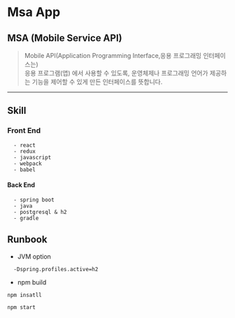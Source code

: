 # Msa App

## MSA (Mobile Service API)

> Mobile API(Application Programming Interface,응용 프로그래밍 인터페이스는) <br/>
> 응용 프로그램(앱) 에서 사용할 수 있도록, 운영체제나 프로그래밍 언어가 제공하는 기능을 제어할 수 있게 만든 인터페이스를 뜻합니다.

------

## Skill

### Front End

```
  - react
  - redux
  - javascript
  - webpack
  - babel
```

<!-- <p>
<img src="https://img.shields.io/badge/React-0088CC?style=flat-square&logo=React&logoColor=white"/>
<img src="https://img.shields.io/badge/Redux-764ABC?style=flat-square&logo=Redux&logoColor=white"/>
<img src="https://img.shields.io/badge/Javascript-F5AE29?style=flat-square&logo=Javascript&logoColor=white"/>
<img src="https://img.shields.io/badge/Webpack-007396?style=flat-square&logo=Webpack&logoColor=white"/>
<img src="https://img.shields.io/badge/Babel-FABC0C?style=flat-square&logo=Babel&logoColor=white"/>
</p>
 -->

#### Back End

```
  - spring boot
  - java
  - postgresql & h2
  - gradle
```

<!-- 
<p>
<img src="https://img.shields.io/badge/Spring-6DB33F?style=flat-square&logo=Spring&logoColor=white"/>
<img src="https://img.shields.io/badge/Java-007396?style=flat-square&logo=Java&logoColor=white"/>
<img src="https://img.shields.io/badge/PostgreSQL-336791?style=flat-square&logo=PostgreSQL&logoColor=white"/>
<img src="https://img.shields.io/badge/Gradle-02303A?style=flat-square&logo=Gradle&logoColor=white"/>
</p> -->

## Runbook

* JVM option

```
  -Dspring.profiles.active=h2
```

* npm build

```
npm insatll
```

```
npm start
```


